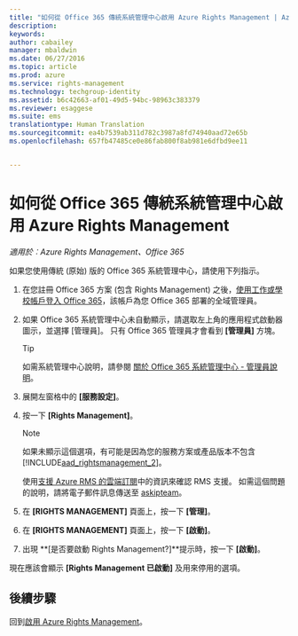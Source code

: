 ```yaml
---
title: "如何從 Office 365 傳統系統管理中心啟用 Azure Rights Management | Azure RMS"
description: 
keywords: 
author: cabailey
manager: mbaldwin
ms.date: 06/27/2016
ms.topic: article
ms.prod: azure
ms.service: rights-management
ms.technology: techgroup-identity
ms.assetid: b6c42663-af01-49d5-94bc-98963c383379
ms.reviewer: esaggese
ms.suite: ems
translationtype: Human Translation
ms.sourcegitcommit: ea4b7539ab311d782c3987a8fd74940aad72e65b
ms.openlocfilehash: 657fb47485ce0e86fab800f8ab981e6dfbd9ee11


---
```


# 如何從 Office 365 傳統系統管理中心啟用 Azure Rights Management

*適用於︰Azure Rights Management、Office 365*


如果您使用傳統 (原始) 版的 Office 365 系統管理中心，請使用下列指示。

1. 在您註冊 Office 365 方案 (包含 Rights Management) 之後，[使用工作或學校帳戶登入 Office 365](https://portal.office.com/)，該帳戶為您 Office 365 部署的全域管理員。

2. 如果 Office 365 系統管理中心未自動顯示，請選取左上角的應用程式啟動器圖示，並選擇 [管理員]。 只有 Office 365 管理員才會看到 **[管理員]** 方塊。

    > [!TIP]
    > 如需系統管理中心說明，請參閱 [關於 Office 365 系統管理中心 - 管理員說明](https://support.office.com/article/About-the-Office-365-admin-center-Admin-Help-58537702-d421-4d02-8141-e128e3703547)。

3. 展開左窗格中的 **[服務設定]**。

4.  按一下 **[Rights Management]**。

    > [!NOTE]
    >如果未顯示這個選項，有可能是因為您的服務方案或產品版本不包含 [!INCLUDE[aad_rightsmanagement_2](../includes/aad_rightsmanagement_2_md.md)]。
    >
    >使用[支援 Azure RMS 的雲端訂閱](../get-started/requirements-subscriptions.md)中的資訊來確認 RMS 支援。 如需這個問題的說明，請將電子郵件訊息傳送至 [askipteam](mailto:askipteam?subject=I%20cannot%20activate%20RMS)。

5. 在 **[RIGHTS MANAGEMENT]** 頁面上，按一下 **[管理]**。

6. 在 **[RIGHTS MANAGEMENT]** 頁面上，按一下 **[啟動]**。

7. 出現 **[是否要啟動 Rights Management?]**提示時，按一下 **[啟動]**。

現在應該會顯示 **[Rights Management 已啟動]** 及用來停用的選項。

## 後續步驟
回到[啟用 Azure Rights Management](activate-service.md)。


<!--HONumber=Jun16_HO4-->


